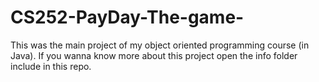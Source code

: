 # CS252-PayDay-The-game-
This was the main project of my object oriented programming course (in Java).
If you wanna know more about this project open the info folder include in this repo.
